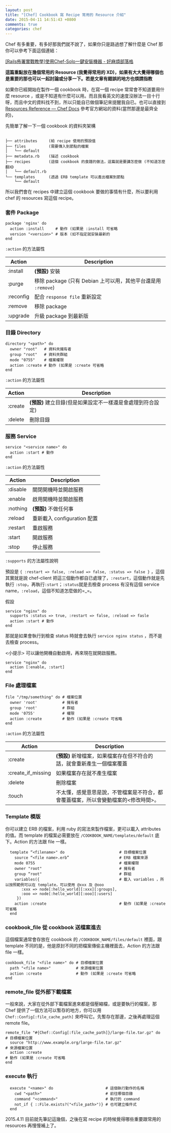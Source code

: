 ```yaml
---
layout: post
title: "[Chef] Cookbook 寫 Recipe 常用的 Resource 介紹"
date: 2015-04-11 14:51:43 +0800
comments: true
categories: chef
---
```


Chef 有多重要，有多好那我們就不說了，如果你只是路過想了解什麼是 Chef 那你可以參考下面這個連結：

[[Rails佈署實戰教學]使用Chef-Solo一鍵安裝機器 - 好麻煩部落格](http://gogojimmy.net/2013/06/01/Chef-Solo-Basic-with-Vagrant/)

**這篇重點放在幾個常用的 Resource (我覺得常用的 XD)，如果有大大覺得哪個也是重要的那也可以一起討論或分享一下。若是文章有錯誤的地方也煩請指教**

如果你已經開始在製作一個 cookbook 時，在寫一個 recipe 常常會不知道要用什麼 resource ，或是不知道有什麼可以用。而且我看英文的速度沒辦法一目十行呀，而且中文的資料找不到，所以只能自已做個筆記來提醒我自已。也可以直接到 [Resources Reference — Chef Docs](https://docs.chef.io/resources.html) 參考官方網站的資料(當然那邊是最齊全的)，

先簡單了解一下一個 cookbook 的資料夾架構

```

├── attributes     (給 recipe 使用的預設值
├── files          (需要傳入到節點的檔案
│   └── default
├── metadata.rb    (描述 cookbook 
├── recipes        (這個 cookbook 的食譜的做法，這篇就是要講怎麼做 (不知道怎麼翻XD
│   └── default.rb
└── templates      (透過 ERB template 可以產出檔案到節點
    └── default
```

所以我們會在 recipes 中建立這個 cookbook 要做的事情有什麼，所以要利用 chef 的 resources 寫這個 recipe。 

<!-- more -->


### 套件 Package

```
package 'nginx' do
  action :install     # 動作 (如果是 :install 可省略
  version "<version>" # 版本 (如不指定就安裝最新的
end

```

`:action` 的方法屬性

| Action    | Description                                                |
| --------- | ---------------------------------------------------------  |
| :install  | **(預設)** 安裝                                             |
| :purge    | 移除 package (只有 Debian 上可以用，其他平台還是用 `:remove`)   |
| :reconfig | 配合 `response file` 重新設定                                |
| :remove    | 移除 package                                               |
| :upgrade   | 升級 package 到最新版                                       |



### 目錄 Directory

```
directory "<path>" do
  owner "root"   # 資料夾擁有者
  group "root"   # 資料夾群組
  mode "0755"    # 檔案權限
  action :create # 動作 (如果是 :create 可省略
end
```

`:action` 的方法屬性

| Action    | Description                                             |
| --------- | ------------------------------------------------------  |
| :create   | **(預設)** 建立目錄(但是如果設定不一樣還是會處理到符合設定)   |
| :delete   | 刪除目錄                                                 |


### 服務 Service

```
service "<service name>" do
  action :start # 動作 
end
```

`:action` 的方法屬性

| Action   | Description                |
| -------- | -------------------------- |
| :disable | 關閉開機時並開啟服務          |
| :enable  | 啟用開機時並開啟服務          |
| :nothing | **(預設)** 不做任何事          |
| :reload  | 重新載入 configuration 配置  |
| :restart | 重啟服務                     |
| :start   | 開啟服務                     |
| :stop    | 停止服務                     |

`:supports` 的方法屬性說明

預設是 `{ :restart => false, :reload => false, :status => false }` ，這個其實就是說 chef-client 把這三個動作都自已處理了，`:restart`，這個動作就是先執行 `:stop`，再執行`:start`；`:status`就是去檢查 process 有沒有這個 service name，`:reload`，這個不知道怎麼做的=_=。 

假設

```
service "nginx" do
  supports :status => true, :restart => false, :reload => fasle
  action :start # 動作
end

```

那就是如果會執行到檢查 status 時就會去執行 `service nginx status` ，而不是去檢查 process。

<小提示> 可以讓他開機自動啟用，再來現在就開啟服務。

```
service "nginx" do
  action [:enable, :start]
end
```

### File 處理檔案

```
file "/tmp/something" do # 檔案位置
  owner 'root'           # 擁有者
  group 'root'           # 群組
  mode '0755'            # 權限
  action :create         # 動作 (如果是 :create 可省略
end
```

`:action` 的方法屬性


| Action    | Description                                                            |
| --------- | ---------------------------------------------------------------------  |
| :create   | **(預設)** 新增檔案，如果檔案存在但不符合的話，就會重新產生一個檔案覆蓋        |
| :create\_if\_missing   | 如果檔案存在就不產生檔案                                       |
| :delete   | 刪除檔案                                                                |
| :touch   | 不太懂，感覺意思是說，不管檔案是不符合，都會覆蓋檔案，所以會變動檔案的<修改時間>。|



### Template 模版

你可以建立 ERB 的檔案，利用 ruby 的寫法來製作檔案，更可以載入 attributes 的值。而 template 的檔案必需要放在 `/COOKBOOK_NAME/templates/default` 底下。Action 的方法跟 file 一樣。

```
  template “<filename>" do                        # 目標檔案位置
    source “<file name>.erb”                      # ERB 檔案來源
    mode 0755                                     # 檔案權限
    owner "root"                                  # 擁有者
    group “root"                                  # 群組
    variables({                                   # 載入 variables ，所以按照範例可以在 template，可以使用 @xxx 及 @ooo
       :xxx => node[:hello_world][:xxx][:groups],
       :ooo => node[:hello_world][:ooo][:users]
     })
    action :create                                # 動作 (如果是 :create 可省略
  end
```

### cookbook_file 從 cookbook 送檔案進去

這個檔案通常會存放在 cookbook 的 `/COOKBOOK_NAME/files/default` 裡面，跟 template 不同的是，他是原封不同的把檔案傳偷主機裡面去，Action 的方法跟 file 一樣。

```
cookbook_file "<file name>" do # 目標檔案位置
  path "<file name>"           # 來源檔案位置
  action :create               # 動作 (如果是 :create 可省略
end
```


### remote_file 從外部下載檔案

一般來說，大家在從外部下載檔案進來都是個壓縮檔，或是要執行的檔案，那 Chef 提供了一個方法可以暫存的地方，你可以用 `Chef::Config[:file_cache_path]` 來呼叫它。先暫存在那邊，之後再處理這個 remote file。

```
remote_file "#{Chef::Config[:file_cache_path]}/large-file.tar.gz" do  # 目標檔案位置
  source "http://www.example.org/large-file.tar.gz"                   # 來源檔案位置
  action :create                                                      # 動作 (如果是 :create 可省略
end
```

### execute 執行

```
  execute "<name>" do                       # 這個執行動作的名稱
    cwd "<path>"                            # 前往哪個目錄
    command "<command>"                     # 執行的 command
    not_if { ::File.exists?("<file_path>")} # 也可建立條件式
  end
```

2015.4.11 目前就先筆記這幾個，之後在寫 recipe 的時候覺得哪些重要跟常用的 resources 再慢慢補上了。
